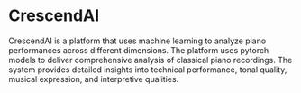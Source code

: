 # CrescendAI

CrescendAI is a platform that uses machine learning to analyze piano performances across different dimensions. The platform uses pytorch models to deliver comprehensive analysis of classical piano recordings. The system provides detailed insights into technical performance, tonal quality, musical expression, and interpretive qualities.
